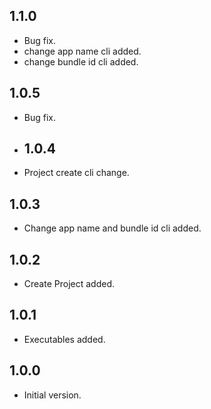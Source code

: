## 1.1.0

- Bug fix.
- change app name cli added.
- change bundle id cli added.

## 1.0.5

- Bug fix.

- ## 1.0.4

- Project create cli change.

## 1.0.3

- Change app name and bundle id cli added.

## 1.0.2

- Create Project added.

## 1.0.1

- Executables added.

## 1.0.0

- Initial version.
